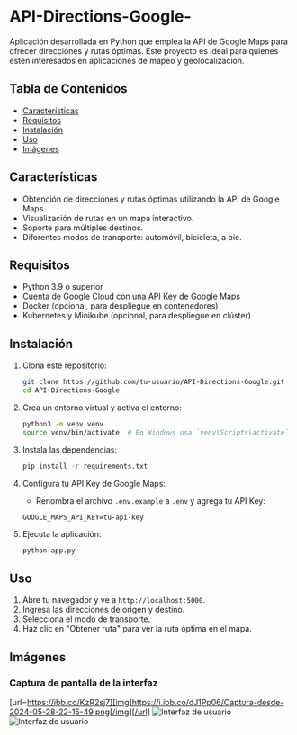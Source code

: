 # API-Directions-Google-
Aplicación desarrollada en Python que emplea la API de Google Maps para ofrecer direcciones y rutas óptimas. Este proyecto es ideal para quienes estén interesados en aplicaciones de mapeo y geolocalización.

## Tabla de Contenidos
- [Características](#características)
- [Requisitos](#requisitos)
- [Instalación](#instalación)
- [Uso](#uso)
- [Imágenes](#imágenes)

## Características
- Obtención de direcciones y rutas óptimas utilizando la API de Google Maps.
- Visualización de rutas en un mapa interactivo.
- Soporte para múltiples destinos.
- Diferentes modos de transporte: automóvil, bicicleta, a pie.

## Requisitos
- Python 3.9 o superior
- Cuenta de Google Cloud con una API Key de Google Maps
- Docker (opcional, para despliegue en contenedores)
- Kubernetes y Minikube (opcional, para despliegue en clúster)

## Instalación
1. Clona este repositorio:
    ```bash
    git clone https://github.com/tu-usuario/API-Directions-Google.git
    cd API-Directions-Google
    ```

2. Crea un entorno virtual y activa el entorno:
    ```bash
    python3 -m venv venv
    source venv/bin/activate  # En Windows usa `venv\Scripts\activate`
    ```

3. Instala las dependencias:
    ```bash
    pip install -r requirements.txt
    ```

4. Configura tu API Key de Google Maps:
    - Renombra el archivo `.env.example` a `.env` y agrega tu API Key:
    ```env
    GOOGLE_MAPS_API_KEY=tu-api-key
    ```

5. Ejecuta la aplicación:
    ```bash
    python app.py
    ```

## Uso
1. Abre tu navegador y ve a `http://localhost:5000`.
2. Ingresa las direcciones de origen y destino.
3. Selecciona el modo de transporte.
4. Haz clic en "Obtener ruta" para ver la ruta óptima en el mapa.

## Imágenes

### Captura de pantalla de la interfaz
[url=https://ibb.co/KzR2sj7][img]https://i.ibb.co/dJ1Pp06/Captura-desde-2024-05-28-22-15-49.png[/img][/url]
![Interfaz de usuario](https://i.ibb.co/dJ1Pp06/Captura-desde-2024-05-28-22-15-49.png)
![Interfaz de usuario](https://i.ibb.co/X4xJJG9/Captura-desde-2024-05-28-22-16-39.png)

